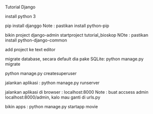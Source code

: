 Tutorial Django

install python 3

pip install djanggo
Note : pastikan install python-pip

bikin project
  django-admin startproject tutorial_bioskop
  NOte : pastikan install python-django-common

add project ke text editor

migrate database, secara default dia pake SQLite:
  python manage.py migrate

python manage.py createsuperuser

jalankan aplikasi :
  python manage.py runserver

jalankan aplikasi di browser :
  localhost:8000
  Note : buat accsess admin localhost:8000/admin, kalo mau ganti di urls.py

bikin apps :
  python manage.py startapp movie
